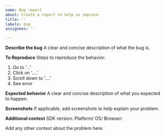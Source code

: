 ```yaml
---
name: Bug report
about: Create a report to help us improve
title: ''
labels: bug
assignees: ''

---
```


<!--
**Note**: Please only use this template to file bugs with the `pusher-platform-js` SDK. For general queries dedicated support is always available at [support.pusher.com](https://support.pusher.com) and [support@pusher.com](mailto:support@pusher.com).
-->

**Describe the bug**
A clear and concise description of what the bug is.

**To Reproduce**
Steps to reproduce the behavior:
1. Go to '...'
2. Click on '....'
3. Scroll down to '....'
4. See error

**Expected behavior**
A clear and concise description of what you expected to happen.

**Screenshots**
If applicable, add screenshots to help explain your problem.

**Additional context**
SDK version:
Platform/ OS/ Browser:

Add any other context about the problem here.
